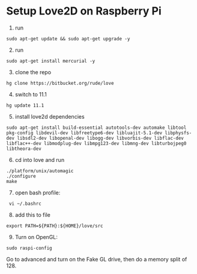 # Setup Love2D on Raspberry Pi

1. run
```
sudo apt-get update && sudo apt-get upgrade -y
```
2. run
```
sudo apt-get install mercurial -y
```
3. clone the repo
```
hg clone https://bitbucket.org/rude/love
```
4. switch to 11.1
```
hg update 11.1
```
5. install love2d dependencies
```
sudo apt-get install build-essential autotools-dev automake libtool pkg-config libdevil-dev libfreetype6-dev libluajit-5.1-dev libphysfs-dev libsdl2-dev libopenal-dev libogg-dev libvorbis-dev libflac-dev libflac++-dev libmodplug-dev libmpg123-dev libmng-dev libturbojpeg0 libtheora-dev
```
6. cd into love and run
```
./platform/unix/automagic
./configure
make
```
7. open bash profile:
```
 vi ~/.bashrc
```
8. add this to file
```
export PATH=${PATH}:${HOME}/love/src
```
9. Turn on OpenGL:
```
sudo raspi-config
```
Go to advanced and turn on the Fake GL drive, then do a memory split of 128.
